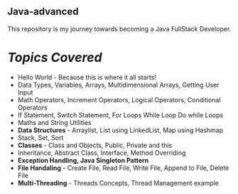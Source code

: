 ## Java-advanced

This repository is my journey towards becoming a Java FullStack Developer.

# _Topics Covered_

* Hello World - Because this is where it all starts!
* Data Types, Variables, Arrays, Multidimensional Arrays, Getting User Input
* Math Operators, Increment Operators, Logical Operators, Conditional Operators
* If Statement, Switch Statement, For Loops While Loop Do while Loops
* Maths and String Utilities
* **Data Structures** - Arraylist, List using LinkedList, Map using Hashmap
* Stack, Set, Sort
* **Classes** - Class and Objects, Public, Private and this
* Inheritance, Abstract Class, Interface, Method Overriding
* **Exception Handling, Java Singleton Pattern**
* **File Handaling** - Create File, Read File, Write File, Append to File, Delete File
* **Multi-Threading** - Threads Concepts, Thread Management example
